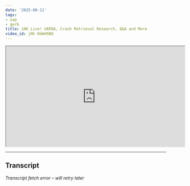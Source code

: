 ```yaml
---
date: '2025-08-11'
tags:
- uap
- gerb
title: 10K Live! UAPDA, Crash Retrieval Research, Q&A and More
video_id: jNC-0dmH5BQ
---
```


<iframe width="560" height="315" src="https://www.youtube.com/embed/jNC-0dmH5BQ" allowfullscreen></iframe>

---

## Transcript
*Transcript fetch error – will retry later*